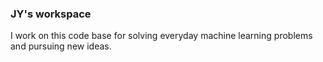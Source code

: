 ### JY's workspace

I work on this code base for solving everyday machine learning problems and pursuing new ideas.
  
